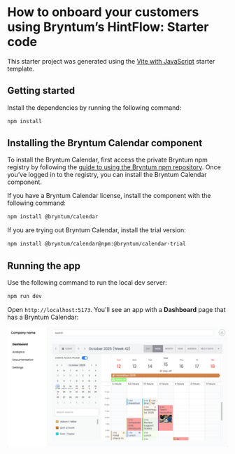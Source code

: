 # How to onboard your customers using Bryntum’s HintFlow: Starter code

This starter project was generated using the [Vite with JavaScript](https://vite.dev/guide/#scaffolding-your-first-vite-project) starter template.

## Getting started

Install the dependencies by running the following command: 

```sh
npm install
```

## Installing the Bryntum Calendar component

To install the Bryntum Calendar, first access the private Bryntum npm registry by following the [guide to using the Bryntum npm repository](https://bryntum.com/products/calendar/docs/guide/Calendar/npm-repository#repository-access). Once you’ve logged in to the registry, you can install the Bryntum Calendar component.

If you have a Bryntum Calendar license, install the component with the following command:

```bash
npm install @bryntum/calendar
```

If you are trying out Bryntum Calendar, install the trial version:

```bash
npm install @bryntum/calendar@npm:@bryntum/calendar-trial
```

## Running the app

Use the following command to run the local dev server:

```sh
npm run dev
```

Open `http://localhost:5173`. You'll see an app with a **Dashboard** page that has a Bryntum Calendar:

![Bryntum Calendar](./assets/bryntum-calendar-app.png)
